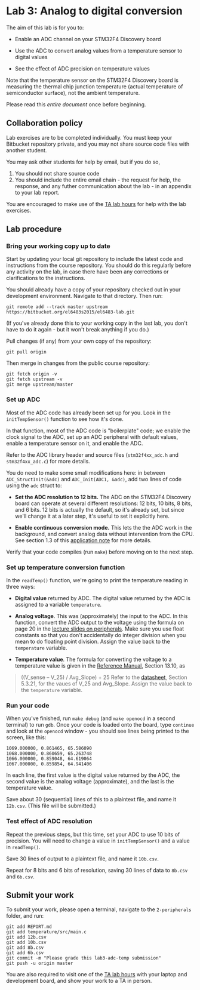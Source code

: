 Lab 3: Analog to digital conversion
===================================

The aim of this lab is for you to:

 * Enable an ADC channel on your STM32F4 Discovery board

 * Use the ADC to convert analog values from a temperature sensor to digital values

 * See the effect of ADC precision on temperature values


Note that the temperature sensor on the STM32F4 Discovery board 
is measuring the thermal chip junction temperature (actual temperature of semiconductor surface),
not the ambient temperature.

Please read this *entire document* once before beginning.

## Collaboration policy

Lab exercises are to be completed individually. You must keep your Bitbucket repository private,
and you may not share source code files with another student.

You may ask other students for help by email, but if you do so,

1. You should not share source code
2. You should include the entire email chain - the request for help, the response, and any
futher communication about the lab - in an appendix to your lab report.

You are encouraged to make use of the [TA lab hours](http://witestlab.poly.edu/~ffund/el6483/#hours) for help with the lab exercises.


## Lab procedure

### Bring your working copy up to date

Start by updating your local git repository to include the latest code and instructions from the course repository. 
You should do this regularly before any activity on the lab, in case there have been 
any corrections or clarifications to the instructions.

You should already have a copy of your repository checked out in your development environment. Navigate to that directory. Then run:

    git remote add --track master upstream https://bitbucket.org/el6483s2015/el6483-lab.git

(If you've already done this to your working copy in the last lab, 
you don't have to do it again - but it won't break anything if you do.)

Pull changes (if any) from your own copy of the repository:

    git pull origin

Then merge in changes from the public course repository:

    git fetch origin -v
    git fetch upstream -v
    git merge upstream/master


### Set up ADC

Most of the ADC code has already been set up for you. Look in the 
`initTempSensor()` function to see how it's done.

In that function, most of the ADC code is "boilerplate" code; we enable the clock 
signal to the ADC, set up an ADC peripheral with default values, 
enable a temperature sensor on it, and enable the ADC.

Refer to the ADC library header and source files
(`stm32f4xx_adc.h` and `stm32f4xx_adc.c`) for more details.

You do need to make some small modifications here: in between  `ADC_StructInit(&adc)`
and `ADC_Init(ADC1, &adc)`, add two lines of code using the `adc` struct to:

 * **Set the ADC resolution to 12 bits.** The ADC on the STM32F4 Discovery board
can operate at several different resolutions: 12 bits, 10 bits, 8 bits, and 6 bits.
12 bits is actually the default, so it's already set, but since we'll change 
it at a later step, it's useful to set it explicitly here.

 * **Enable continuous conversion mode.** This lets the the ADC work in the background,
and convert analog data without intervention from the CPU. See section 1.3 of this 
[application note](http://www.st.com/web/en/resource/technical/document/application_note/CD00258017.pdf)
for more details.


Verify that your code compiles (run `make`) before moving on to the next step.

### Set up temperature conversion function

In the `readTemp()` function, we're going to print the temperature reading 
in three ways:

 * **Digital value** returned by ADC. The digital value returned by the ADC 
is assigned to a variable `temperature`.
 
 * **Analog voltage**. This was (approximately) the input to the ADC.
In this function, convert the ADC output to the voltage using the formula on page 20 in the 
[lecture slides on peripherals](http://witestlab.poly.edu/~ffund/el6483/files/lecture4-peripherals.pdf).
Make sure you use float constants so that you don't accidentally do integer division when 
you mean to do floating point division. Assign the value back to the `temperature` variable.

 * **Temperature value**. The formula for converting the voltage to a temperature value is given 
in the [Reference Manual](http://witestlab.poly.edu/~ffund/el6483/files/DM00031020.pdf), Section 13.10, 
as 
> ((V_sense – V_25) / Avg_Slope) + 25
Refer to the [datasheet](http://witestlab.poly.edu/~ffund/el6483/files/DM00037051.pdf), Section 5.3.21, for 
the vaues of V_25 and Avg_Slope. Assign the value back to the `temperature` variable.


### Run your code

When you've finished, run `make debug` (and `make openocd` in a second terminal) to run `gdb`.
Once your code is loaded onto the board, type `continue` and look at the `openocd` window -
you should see lines being printed to the screen, like this:

```
1069.000000, 0.861465, 65.586090
1068.000000, 0.860659, 65.263748
1066.000000, 0.859048, 64.619064
1067.000000, 0.859854, 64.941406
```

In each line, the first value is the digital value returned by the ADC, the 
second value is the analog voltage (approximate), and the last is the temperature value.


Save about 30 (sequential) lines of this to a plaintext file, and name it `12b.csv`. 
(This file will be submitted.)


### Test effect of ADC resolution

Repeat the previous steps, but this time, set your ADC to use 10 bits 
of precision. You will need to change a value in `initTempSensor()`
and a value in `readTemp()`.

Save 30 lines of output to a plaintext file, and name it `10b.csv`.

Repeat for 8 bits and 6 bits of resolution, saving 30 lines of data 
to `8b.csv` and `6b.csv`.


## Submit your work

To submit your work, please open a terminal, navigate to the `2-peripherals` folder, and run:

    git add REPORT.md
    git add temperature/src/main.c
    git add 12b.csv
    git add 10b.csv
    git add 8b.csv
    git add 6b.csv
    git commit -m "Please grade this lab3-adc-temp submission"
    git push -u origin master


You are also required to visit one of the
[TA lab hours](http://witestlab.poly.edu/~ffund/el6483/#hours)
with your laptop and development board, and show your work to a TA in person.
